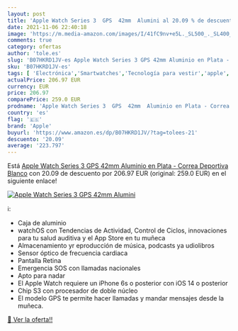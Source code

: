 ```yaml
---
layout: post
title: 'Apple Watch Series 3  GPS  42mm  Alumini al 20.09 % de descuento'
date: 2021-11-06 22:40:18
image: 'https://m.media-amazon.com/images/I/41fC9nv+e5L._SL500_._SL400_.jpg'
comments: true
category: ofertas
author: 'tole.es'
slug: 'B07HKRD1JV-es Apple Watch Series 3 GPS 42mm Aluminio en Plata - Correa...'
sku: 'B07HKRD1JV-es'
tags: [ 'Electrónica','Smartwatches','Tecnología para vestir','apple', ]
actualPrice: 206.97 EUR
currency: EUR
price: 206.97
comparePrice: 259.0 EUR
prodname: 'Apple Watch Series 3  GPS  42mm  Aluminio en Plata - Correa Deportiva Blanco'
country: 'es'
flag: '🇪🇸'
brand: 'Apple'
buyurl: 'https://www.amazon.es/dp/B07HKRD1JV/?tag=tolees-21'
descuento: '20.09'
average: '223.797'
---
```


Está [Apple Watch Series 3  GPS  42mm  Aluminio en Plata - Correa Deportiva Blanco](https://www.amazon.es/dp/B07HKRD1JV/?tag=tolees-21) con 20.09 de descuento por 206.97 EUR (original: 259.0 EUR) en el siguiente enlace!

[![Apple Watch Series 3  GPS  42mm  Alumini](https://m.media-amazon.com/images/I/41fC9nv+e5L._SL500_._SL400_.jpg)](https://www.amazon.es/dp/B07HKRD1JV/?tag=tolees-21)

ℹ️:

- Caja de aluminio
- watchOS con Tendencias de Actividad, Control de Ciclos, innovaciones para tu salud auditiva y el App Store en tu muñeca
- Almacenamiento yr eproducción de música, podcasts ya udiolibros
- Sensor óptico de frecuencia cardiaca
- Pantalla Retina
- Emergencia SOS con llamadas nacionales
- Apto para nadar
- El Apple Watch requiere un iPhone 6s o posterior con iOS 14 o posterior
- Chip S3 con procesador de doble núcleo
- El modelo GPS te permite hacer llamadas y mandar mensajes desde la muñeca.

[🛒 Ver la oferta!!](https://www.amazon.es/dp/B07HKRD1JV/?tag=tolees-21)
